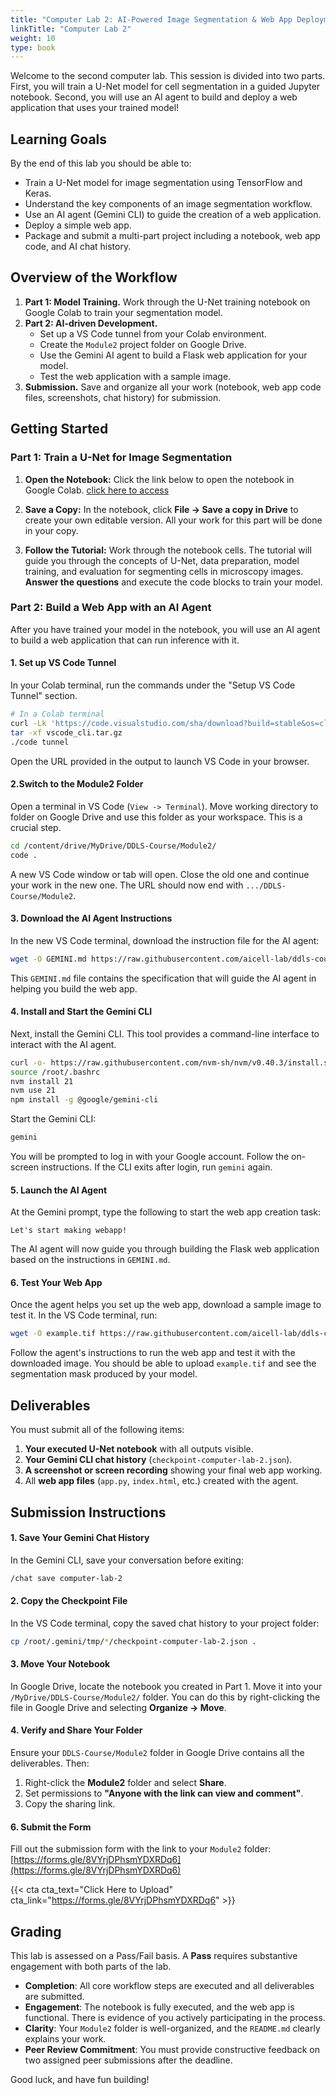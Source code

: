 ```yaml
---
title: "Computer Lab 2: AI-Powered Image Segmentation & Web App Deployment with Your AI Agent"
linkTitle: "Computer Lab 2"
weight: 10
type: book
---
```


Welcome to the second computer lab. This session is divided into two parts. First, you will train a U-Net model for cell segmentation in a guided Jupyter notebook. Second, you will use an AI agent to build and deploy a web application that uses your trained model!

## Learning Goals

By the end of this lab you should be able to:

*   Train a U-Net model for image segmentation using TensorFlow and Keras.
*   Understand the key components of an image segmentation workflow.
*   Use an AI agent (Gemini CLI) to guide the creation of a web application.
*   Deploy a simple web app.
*   Package and submit a multi-part project including a notebook, web app code, and AI chat history.

## Overview of the Workflow

1.  **Part 1: Model Training.** Work through the U-Net training notebook on Google Colab to train your segmentation model.
2.  **Part 2: AI-driven Development.**
    *   Set up a VS Code tunnel from your Colab environment.
    *   Create the `Module2` project folder on Google Drive.
    *   Use the Gemini AI agent to build a Flask web application for your model.
    *   Test the web application with a sample image.
3.  **Submission.** Save and organize all your work (notebook, web app code files, screenshots, chat history) for submission.

## Getting Started

### Part 1: Train a U-Net for Image Segmentation

1.  **Open the Notebook:** Click the link below to open the notebook in Google Colab.
    [click here to access](https://colab.research.google.com/drive/16Z9reacXGbrAFFDjfDq6p5-fvZJRfzVU?usp=sharing)

2.  **Save a Copy:** In the notebook, click **File → Save a copy in Drive** to create your own editable version. All your work for this part will be done in your copy.

3.  **Follow the Tutorial:** Work through the notebook cells. The tutorial will guide you through the concepts of U-Net, data preparation, model training, and evaluation for segmenting cells in microscopy images. **Answer the questions** and execute the code blocks to train your model.

### Part 2: Build a Web App with an AI Agent

After you have trained your model in the notebook, you will use an AI agent to build a web application that can run inference with it.

#### 1. Set up VS Code Tunnel

In your Colab terminal, run the commands under the "Setup VS Code Tunnel" section.

```bash
# In a Colab terminal
curl -Lk 'https://code.visualstudio.com/sha/download?build=stable&os=cli-alpine-x64' --output vscode_cli.tar.gz
tar -xf vscode_cli.tar.gz
./code tunnel
```

Open the URL provided in the output to launch VS Code in your browser.

#### 2.Switch to the Module2 Folder

Open a terminal in VS Code (`View -> Terminal`). 
Move working directory to folder on Google Drive and use this folder as your workspace. This is a crucial step.

```bash
cd /content/drive/MyDrive/DDLS-Course/Module2/
code .
```

A new VS Code window or tab will open. Close the old one and continue your work in the new one. The URL should now end with `.../DDLS-Course/Module2`.

#### 3. Download the AI Agent Instructions

In the new VS Code terminal, download the instruction file for the AI agent:

```bash
wget -O GEMINI.md https://raw.githubusercontent.com/aicell-lab/ddls-course/main/static/uploads/ddls_2025_lab2_GEMINI.md
```

This `GEMINI.md` file contains the specification that will guide the AI agent in helping you build the web app.

#### 4. Install and Start the Gemini CLI

Next, install the Gemini CLI. This tool provides a command-line interface to interact with the AI agent.

```bash
curl -o- https://raw.githubusercontent.com/nvm-sh/nvm/v0.40.3/install.sh | bash
source /root/.bashrc
nvm install 21
nvm use 21
npm install -g @google/gemini-cli
```

Start the Gemini CLI:

```bash
gemini
```

You will be prompted to log in with your Google account. Follow the on-screen instructions. If the CLI exits after login, run `gemini` again.

#### 5. Launch the AI Agent

At the Gemini prompt, type the following to start the web app creation task:

```
Let's start making webapp!
```

The AI agent will now guide you through building the Flask web application based on the instructions in `GEMINI.md`.

#### 6. Test Your Web App

Once the agent helps you set up the web app, download a sample image to test it. In the VS Code terminal, run:

```bash
wget -O example.tif https://raw.githubusercontent.com/aicell-lab/ddls-course/main/static/uploads/ddls_2025_lab2_example_image.tif
```

Follow the agent's instructions to run the web app and test it with the downloaded image. You should be able to upload `example.tif` and see the segmentation mask produced by your model.

## Deliverables

You must submit all of the following items:

1.  **Your executed U-Net notebook** with all outputs visible.
2.  **Your Gemini CLI chat history** (`checkpoint-computer-lab-2.json`).
3.  **A screenshot or screen recording** showing your final web app working.
4.  All **web app files** (`app.py`, `index.html`, etc.) created with the agent.

## Submission Instructions

#### 1. Save Your Gemini Chat History

In the Gemini CLI, save your conversation before exiting:

```bash
/chat save computer-lab-2
```

#### 2. Copy the Checkpoint File

In the VS Code terminal, copy the saved chat history to your project folder:

```bash
cp /root/.gemini/tmp/*/checkpoint-computer-lab-2.json .
```

#### 3. Move Your Notebook

In Google Drive, locate the notebook you created in Part 1. Move it into your `/MyDrive/DDLS-Course/Module2/` folder. You can do this by right-clicking the file in Google Drive and selecting **Organize → Move**.

#### 4. Verify and Share Your Folder

Ensure your `DDLS-Course/Module2` folder in Google Drive contains all the deliverables. Then:
1.  Right-click the **Module2** folder and select **Share**.
2.  Set permissions to **"Anyone with the link can view and comment"**.
3.  Copy the sharing link.

#### 6. Submit the Form

Fill out the submission form with the link to your `Module2` folder:
[https://forms.gle/8VYrjDPhsmYDXRDq6](https://forms.gle/8VYrjDPhsmYDXRDq6)

{{< cta cta_text="Click Here to Upload" cta_link="https://forms.gle/8VYrjDPhsmYDXRDq6" >}}

## Grading

This lab is assessed on a Pass/Fail basis. A **Pass** requires substantive engagement with both parts of the lab.

*   **Completion**: All core workflow steps are executed and all deliverables are submitted.
*   **Engagement**: The notebook is fully executed, and the web app is functional. There is evidence of you actively participating in the process.
*   **Clarity**: Your `Module2` folder is well-organized, and the `README.md` clearly explains your work.
*   **Peer Review Commitment**: You must provide constructive feedback on two assigned peer submissions after the deadline.

Good luck, and have fun building!
